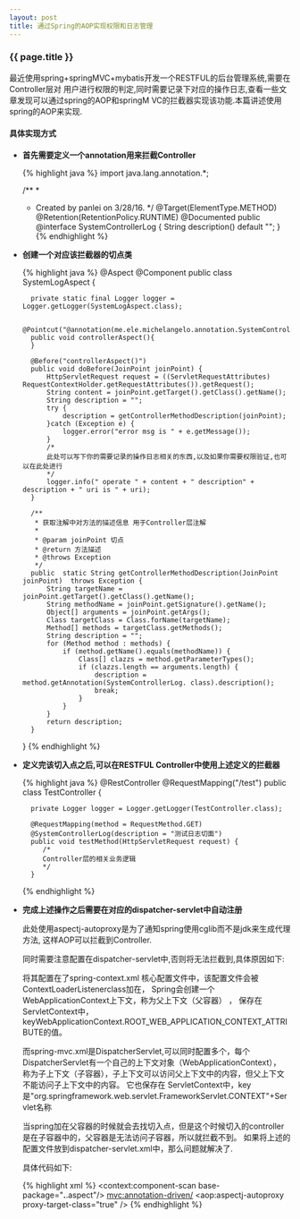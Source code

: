 ```yaml
---
layout: post
title: 通过Spring的AOP实现权限和日志管理
---
```


### {{ page.title }}

最近使用spring+springMVC+mybatis开发一个RESTFUL的后台管理系统,需要在Controller层对
用户进行权限的判定,同时需要记录下对应的操作日志,查看一些文章发现可以通过spring的AOP和springM
VC的拦截器实现该功能.本篇讲述使用spring的AOP来实现.

#### 具体实现方式

+ **首先需要定义一个annotation用来拦截Controller**
    
    {% highlight java %}
    import java.lang.annotation.*;

    /**
     *
     * Created by panlei on 3/28/16.
     */
    @Target(ElementType.METHOD)
    @Retention(RetentionPolicy.RUNTIME)
    @Documented
    public @interface SystemControllerLog {
        String description() default "";
    }
    {% endhighlight %}
    
+ **创建一个对应该拦截器的切点类**

    {% highlight java %}
    @Aspect
    @Component
    public class SystemLogAspect {
    
        private static final Logger logger = Logger.getLogger(SystemLogAspect.class);
    
        @Pointcut("@annotation(me.ele.michelangelo.annotation.SystemControllerLog)")
        public void controllerAspect(){
        }
    
        @Before("controllerAspect()")
        public void doBefore(JoinPoint joinPoint) {
            HttpServletRequest request = ((ServletRequestAttributes) RequestContextHolder.getRequestAttributes()).getRequest();
            String content = joinPoint.getTarget().getClass().getName();
            String description = "";
            try {
                description = getControllerMethodDescription(joinPoint);
            }catch (Exception e) {
                logger.error("error msg is " + e.getMessage());
            }
            /*
            此处可以写下你的需要记录的操作日志相关的东西,以及如果你需要权限验证,也可以在此处进行
            */
            logger.info(" operate " + content + " description" + description + " uri is " + uri);
        }
    
        /**
         * 获取注解中对方法的描述信息 用于Controller层注解
         *
         * @param joinPoint 切点
         * @return 方法描述
         * @throws Exception
         */
        public  static String getControllerMethodDescription(JoinPoint joinPoint)  throws Exception {
            String targetName = joinPoint.getTarget().getClass().getName();
            String methodName = joinPoint.getSignature().getName();
            Object[] arguments = joinPoint.getArgs();
            Class targetClass = Class.forName(targetName);
            Method[] methods = targetClass.getMethods();
            String description = "";
            for (Method method : methods) {
                if (method.getName().equals(methodName)) {
                    Class[] clazzs = method.getParameterTypes();
                    if (clazzs.length == arguments.length) {
                        description = method.getAnnotation(SystemControllerLog. class).description();
                        break;
                    }
                }
            }
            return description;
        }
    }
    {% endhighlight %}
    
+ **定义完该切入点之后,可以在RESTFUL Controller中使用上述定义的拦截器**

    {% highlight java %}
    @RestController
    @RequestMapping("/test")
    public class TestController {
    
        private Logger logger = Logger.getLogger(TestController.class);
    
        @RequestMapping(method = RequestMethod.GET)
        @SystemControllerLog(description = "测试日志切面")
        public void testMethod(HttpServletRequest request) {
           /*
           Controller层的相关业务逻辑
           */ 
        }
    {% endhighlight %}
    
+ **完成上述操作之后需要在对应的dispatcher-servlet中自动注册**

    此处使用aspectj-autoproxy是为了通知spring使用cglib而不是jdk来生成代理方法,
    这样AOP可以拦截到Controller.
    
    同时需要注意配置在dispatcher-servlet中,否则将无法拦截到,具体原因如下:
    
    将其配置在了spring-context.xml 核心配置文件中，该配置文件会被ContextLoaderListenerclass加在，
    Spring会创建一个WebApplicationContext上下文，称为父上下文（父容器） ，
    保存在 ServletContext中，keyWebApplicationContext.ROOT_WEB_APPLICATION_CONTEXT_ATTRIBUTE的值。
    
    而spring-mvc.xml是DispatcherServlet,可以同时配置多个，每个 DispatcherServlet有一个自己的上下文对象（WebApplicationContext），
    称为子上下文（子容器），子上下文可以访问父上下文中的内容，但父上下文不能访问子上下文中的内容。 它也保存在 ServletContext中，key是"org.springframework.web.servlet.FrameworkServlet.CONTEXT"+Servlet名称
    
    当spring加在父容器的时候就会去找切入点，但是这个时候切入的controller是在子容器中的，父容器是无法访问子容器，所以就拦截不到。
    如果将上述的配置文件放到dispatcher-servlet.xml中，那么问题就解决了.
    
    具体代码如下:
    
    {% highlight xml %}
    <context:component-scan base-package="**.**.aspect"/>
    <mvc:annotation-driven/>
    <aop:aspectj-autoproxy proxy-target-class="true" />
    {% endhighlight %}
